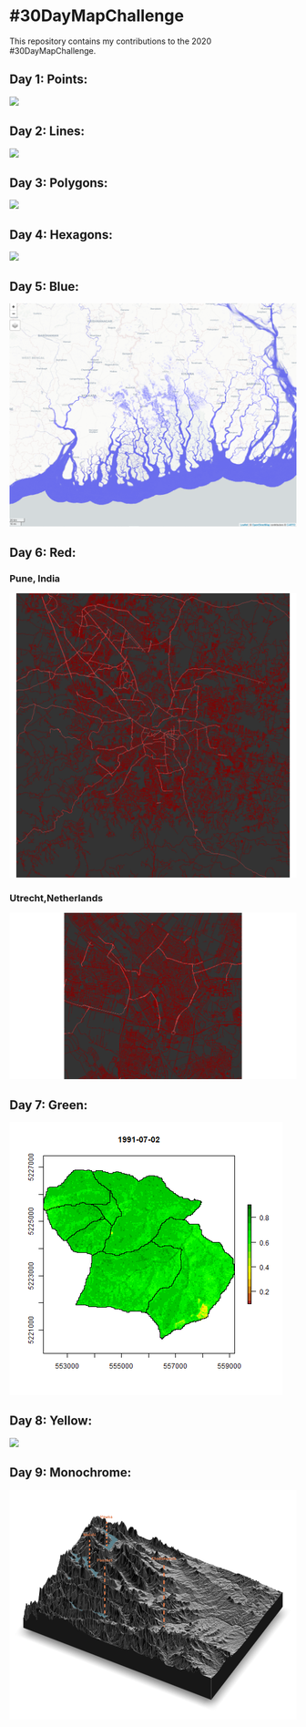 # #30DayMapChallenge

This repository contains my contributions to the 2020 #30DayMapChallenge.  



## Day 1: Points:

![](https://github.com/devalc/MyContributions_to_30DayMapChallenge/blob/main/01_points/R/total_coliform_max1.gif)

## Day 2: Lines:

![](https://github.com/devalc/MyContributions_to_30DayMapChallenge/blob/main/02_lines/R/02_30DayMapChallenge.png)

## Day 3: Polygons:

![](https://github.com/devalc/MyContributions_to_30DayMapChallenge/blob/main/03_polygons/R/03_30DayMapChallenge.png)

## Day 4: Hexagons:

![](https://github.com/devalc/MyContributions_to_30DayMapChallenge/blob/main/04_hexagons/R/04_30DatMapChallenge.png)

## Day 5: Blue:

![](https://github.com/devalc/30DayMapChallenge/blob/main/05_blue/R/05_30DatMapChallenge.PNG) 

## Day 6: Red:

### Pune, India
![](https://github.com/devalc/30DayMapChallenge/blob/main/06_red/R/RoadNetworkPune.png) 

### Utrecht,Netherlands
![](https://github.com/devalc/30DayMapChallenge/blob/main/06_red/R/RoadNetworkUtrecht.png) 

## Day 7: Green:

![](https://github.com/devalc/30DayMapChallenge/blob/main/07_green/R/07_30DatMapChallenge.gif)

## Day 8: Yellow:

![](https://github.com/devalc/30DayMapChallenge/blob/main/08_yellow/R/08_30DayMapChallenge.gif)


## Day 9: Monochrome:

![](https://github.com/devalc/30DayMapChallenge/blob/main/09_monochrome/R/pune294.png)

